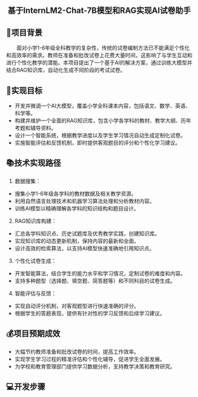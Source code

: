  <h2 align="center">基于InternLM2-Chat-7B模型和RAG实现AI试卷助手</h2>

## 📖项目背景
&emsp;&emsp;面对小学1-6年级全科教学的复杂性，传统的试卷编制方法已不能满足个性化和高效率的需求。教师在准备和批改试卷上花费大量时间，这影响了与学生互动和进行个性化教学的潜能。本项目提出了一个基于AI的解决方案，通过训练大模型并结合RAG知识库，自动化生成不同阶段的考试试卷。
## 🚀实现目标
- 开发并微调一个AI大模型，覆盖小学全科课本内容，包括语文、数学、英语、科学等。
- 构建并维护一个全面的RAG知识库，包含小学各学科的教材、教学大纲、历年考题和辅导资料。
- 设计一个智能系统，根据教学进度以及学生学习情况自动生成定制化试卷。
- 实施智能评估和反馈机制，即时提供客观题目的评分和个性化学习建议。
## 📚技术实现路径
1. 数据搜集：
  - 搜集小学1-6年级各学科的教材数据及相关教学资源。
  - 利用自然语言处理技术和机器学习算法处理和分析教材内容。
  - 训练AI模型以精确理解各学科的知识结构和题目设计。
2. RAG知识库构建：
  - 汇总各学科知识点、历史试题库及优秀教学实践，创建知识库。
  - 实现知识库的动态更新机制，保持内容的最新和全面。
  - 设计高效的检索算法，以支持AI模型快速准确地引用知识点。
3. 个性化试卷生成：
  - 开发智能算法，结合学生的能力水平和学习情况，定制试卷的难度和内容。
  - 支持多种题型（选择题、填空题、简答题等）和不同科目的试卷生成。
4. 智能评估与反馈：
  - 实现自动评分机制，对客观题型进行快速准确的评分。
  - 根据学生的答题表现，提供有针对性的学习反馈和后续学习建议。
## 💰项目预期成效
- 大幅节约教师准备和批改试卷的时间，提高工作效率。
- 实现学生学习过程的精准评估和个性化辅导，促进学生全面发展。
- 为学校和教育管理部门提供学习数据分析，支持教学决策和教育研究。
## 💻开发步骤
